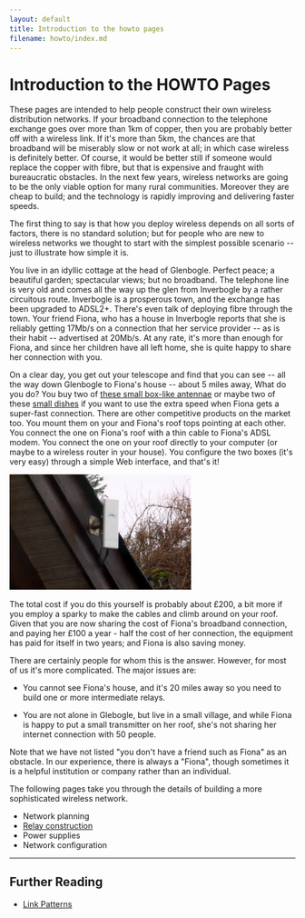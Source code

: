 ```yaml
---
layout: default
title: Introduction to the howto pages
filename: howto/index.md
---
```


Introduction to the HOWTO Pages
===============================

These pages are intended to help people construct their own wireless
distribution networks.  If your broadband connection to the telephone
exchange goes over more than 1km of copper, then you are probably
better off with a wireless link.  If it's more than 5km, the chances
are that broadband will be miserably slow or not work at all; in which
case wireless is definitely better.  Of course, it would be 
better still if someone would replace the copper with fibre, but that is
expensive and fraught with bureaucratic obstacles. In the next few
years, wireless networks are going to be the only viable option for
many rural communities.  Moreover they are cheap to build; and the
technology is rapidly improving and delivering faster speeds.

The first thing to say is that how you deploy wireless depends on all
sorts of factors, there is no standard solution; but for people who
are new to wireless networks we thought to start with the simplest
possible scenario -- just to illustrate how simple it is.  

You live in an idyllic cottage at the head of Glenbogle.  Perfect peace;
a beautiful garden; spectacular views; but no broadband.  The 
telephone line is very old and comes all the way up the glen from Inverbogle
by a rather circuitous route.  Inverbogle is a prosperous town, and
the exchange has been upgraded to ADSL2+. There's even talk of
deploying fibre through the town. Your friend Fiona, who has a house
in Inverbogle reports that she is reliably getting 17Mb/s on a connection
that her service provider -- as is their habit -- advertised at
20Mb/s.  At any rate, it's more than enough for Fiona, and since her
children have all left home, she is quite happy to share her
connection with you.

On a clear day, you get out your telescope and find that you can see
-- all the way down Glenbogle to Fiona's house -- about 5 miles away,
What do you do?  You buy two of [these small box-like antennae] or
maybe two of these [small dishes] if you want to use the extra speed
when Fiona gets a super-fast connection. There are other competitive
products on the market too.  You mount them on
your and Fiona's roof tops pointing at each other.  You connect the
one on Fiona's roof with a thin  cable to Fiona's ADSL
modem. You connect the one on your roof directly to your computer (or
maybe to a wireless router in your house).  You configure the two
boxes (it's very easy) through a simple Web interface, and that's it!

<div class="image-float-right">
    <img src="/media/nanostation.png" width="320" alt="Fiona's House"/><br/>
</div>


The total cost if you do this yourself is probably about £200, a bit
more if you employ a sparky to make the cables and climb around
on your roof. Given that you are now sharing the cost  of Fiona's
broadband connection, and paying her £100 a year - half the cost of 
her connection, the equipment has paid for itself in two years; and
Fiona is also saving money.

There are certainly people for whom this is the answer.  However, for
most of us it's more complicated.  The major issues are:

* You cannot see Fiona's house, and it's 20 miles away so you need to
  build one or more intermediate relays.

* You are not alone in Glebogle, but live in a small village, and
while Fiona is happy to put a small transmitter on her roof, she's
not sharing her internet connection with 50 people.

Note that we have not listed "you don't have a friend such as Fiona"
as an obstacle.  In our experience, there is always a "Fiona", though sometimes
it is a helpful institution or company rather than an individual.

The following pages take you through the details of building a more
sophisticated wireless network.

* Network planning
* [Relay construction]
* Power supplies
* Network configuration

----

Further Reading
---------------

* [Link Patterns]

[Relay construction]:relay-construction.html
[these small box-like antennae]: http://www.ubnt.com/nanostation
[small dishes]: http://www.ubnt.com/airmax#nanobridgem
[Link Patterns]: patterns.html
